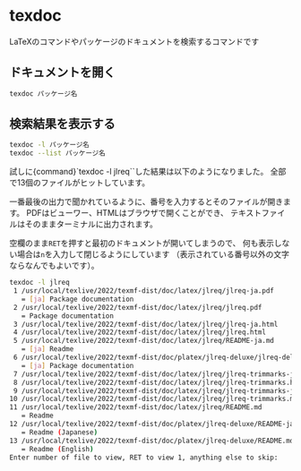 # texdoc

LaTeXのコマンドやパッケージのドキュメントを検索するコマンドです

## ドキュメントを開く

```bash
texdoc パッケージ名
```

## 検索結果を表示する

```bash
texdoc -l パッケージ名
texdoc --list パッケージ名
```

試しに{command}`texdoc -l jlreq``した結果は以下のようになりました。
全部で13個のファイルがヒットしています。

一番最後の出力で聞かれているように、番号を入力するとそのファイルが開きます。
PDFはビューワー、HTMLはブラウザで開くことができ、
テキストファイルはそのままターミナルに出力されます。

空欄のまま``RET``を押すと最初のドキュメントが開いてしまうので、
何も表示しない場合は``n``を入力して閉じるようにしています
（表示されている番号以外の文字ならなんでもよいです）。

```bash
texdoc -l jlreq
 1 /usr/local/texlive/2022/texmf-dist/doc/latex/jlreq/jlreq-ja.pdf
   = [ja] Package documentation
 2 /usr/local/texlive/2022/texmf-dist/doc/latex/jlreq/jlreq.pdf
   = Package documentation
 3 /usr/local/texlive/2022/texmf-dist/doc/latex/jlreq/jlreq-ja.html
 4 /usr/local/texlive/2022/texmf-dist/doc/latex/jlreq/jlreq.html
 5 /usr/local/texlive/2022/texmf-dist/doc/latex/jlreq/README-ja.md
   = [ja] Readme
 6 /usr/local/texlive/2022/texmf-dist/doc/platex/jlreq-deluxe/jlreq-deluxe.pdf
   = [ja] Package documentation
 7 /usr/local/texlive/2022/texmf-dist/doc/latex/jlreq/jlreq-trimmarks-ja.html
 8 /usr/local/texlive/2022/texmf-dist/doc/latex/jlreq/jlreq-trimmarks.html
 9 /usr/local/texlive/2022/texmf-dist/doc/latex/jlreq/jlreq-trimmarks-ja.md
10 /usr/local/texlive/2022/texmf-dist/doc/latex/jlreq/jlreq-trimmarks.md
11 /usr/local/texlive/2022/texmf-dist/doc/latex/jlreq/README.md
   = Readme
12 /usr/local/texlive/2022/texmf-dist/doc/platex/jlreq-deluxe/README-ja.md
   = Readme (Japanese)
13 /usr/local/texlive/2022/texmf-dist/doc/platex/jlreq-deluxe/README.md
   = Readme (English)
Enter number of file to view, RET to view 1, anything else to skip:
```
